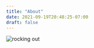 ```yaml
---
title: "About"
date: 2021-09-19T20:48:25-07:00
draft: false
---
```


![rocking out](http://localhost:1313/resources/Hark_about.png "")
